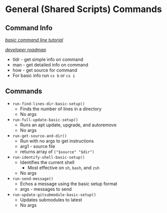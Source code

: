 # General (Shared Scripts) Commands

## Command Info

*[basic command line tutorial](https://ubuntu.com/tutorials/command-line-for-beginners#1-overview)*

*[developer roadmap](https://github.com/kamranahmedse/developer-roadmap)*

* tldr - get simple info on command
* man - get detailed info on command
* how - get source for command
* For basic info run `cs b` or `cs i`

## Commands

* `run-find-lines-dir-basic-setup()`
  * Finds the number of lines in a directory
  * No args
* `run-full-update-basic-setup()`
  * Runs an apt update, upgrade, and autoremove
  * No args
* `run-get-source-and-dir()`
  * Run with no args to get instructions
  * arg1 - source file
  * returns array of `("$source" "$dir")`
* `run-identify-shell-basic-setup()`
  * Identifies the current shell
    * Most effective on `sh`, `bash`, and `zsh`
  * No args
* `run-send-message()`
  * Echos a message using the basic setup format
  * args - messages to send
* `run-update-gitsubmodule-basic-setup()`
  * Updates submodules to latest
  * No args
